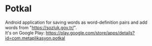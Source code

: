 # Potkal
Android application for saving words as word-definition pairs and add words from "https://sozluk.gov.tr/".
<br>It's on Google Play: https://play.google.com/store/apps/details?id=com.metaplikasyon.potkal</br>
